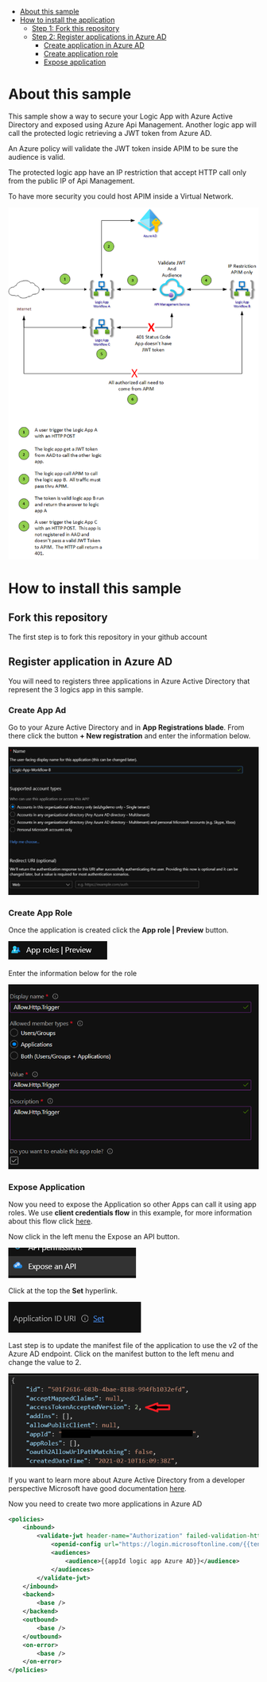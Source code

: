 - [About this sample](#about-this-sample)
- [How to install the application](#how-to-install-this-sample)
  - [Step 1: Fork this repository](#fork-this-repository)
  - [Step 2: Register applications in Azure AD](#register-application-in-azure-ad)
    - [Create application in Azure AD](#create-app-ad)
    - [Create application role](#create-app-role)
    - [Expose application](#expose-application)

# About this sample

This sample show a way to secure your Logic App with Azure Active Directory and exposed using Azure Api Management.  Another logic app will call the protected logic retrieving a JWT token from Azure AD.

An Azure policy will validate the JWT token inside APIM to be sure the audience is valid.

The protected logic app have an IP restriction that accept HTTP call only from the public IP of Api Management.

To have more security you could host APIM inside a Virtual Network.

<img src='https://github.com/hugogirard/secureLogicApp/blob/main/diagram/whatItDoes.png?raw=true' />

# How to install this sample

## Fork this repository

The first step is to fork this repository in your github account

## Register application in Azure AD

You will need to registers three applications in Azure Active Directory that represent the 3 logics app in this sample.

### Create App Ad
Go to your Azure Active Directory and in **App Registrations blade**.  From there click the button **+ New registration** and enter the information below.

<img src='https://github.com/hugogirard/secureLogicApp/blob/main/images/createApp.png?raw=true' />

### Create App Role
Once the application is created click the **App role | Preview** button.

<img src='https://github.com/hugogirard/secureLogicApp/blob/main/images/createrole.png?raw=true' />

Enter the information below for the role

<img src='https://github.com/hugogirard/secureLogicApp/blob/main/images/allowTrigger.png?raw=true' />

### Expose Application

Now you need to expose the Application so other Apps can call it using app roles.  We use **client credentials flow** in this example, for more information about this flow click [here](https://docs.microsoft.com/en-us/azure/active-directory/develop/msal-authentication-flows#client-credentials).

Now click in the left menu the Expose an API button.

<img src='https://github.com/hugogirard/secureLogicApp/blob/main/images/expose.png?raw=true' />

Click at the top the **Set** hyperlink.

<img src='https://github.com/hugogirard/secureLogicApp/blob/main/images/setapp.png?raw=true' />

Last step is to update the manifest file of the application to use the v2 of the Azure AD endpoint.  Click on the manifest button to the left menu and change the value to 2.

<img src='https://github.com/hugogirard/secureLogicApp/blob/main/images/manifest.png?raw=true' />

If you want to learn more about Azure Active Directory from a developer perspective Microsoft have good documentation [here](https://docs.microsoft.com/en-us/azure/active-directory/develop/).

Now you need to create two more applications in Azure AD 


```xml
<policies>
    <inbound>
        <validate-jwt header-name="Authorization" failed-validation-httpcode="401" failed-validation-error-message="Unauthorized. Access token is missing or invalid.">
            <openid-config url="https://login.microsoftonline.com/{{tenantId}}/v2.0/.well-known/openid-configuration" />
            <audiences>
                <audience>{{appId logic app Azure AD}}</audience>
            </audiences>
        </validate-jwt>
    </inbound>
    <backend>
        <base />
    </backend>
    <outbound>
        <base />
    </outbound>
    <on-error>
        <base />
    </on-error>
</policies>
```